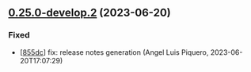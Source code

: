 ## [0.25.0-develop.2](https://github.com/alpiquero/nyx-test/tag/0.25.0-develop.2) (2023-06-20)

### Fixed

* [[855dc](https://github.com/alpiquero/nyx-test/commit/855dceacfa4d88b8cdc580abffc2b8855208fb19)] fix: release notes generation
 (Angel Luis Piquero, 2023-06-20T17:07:29)


